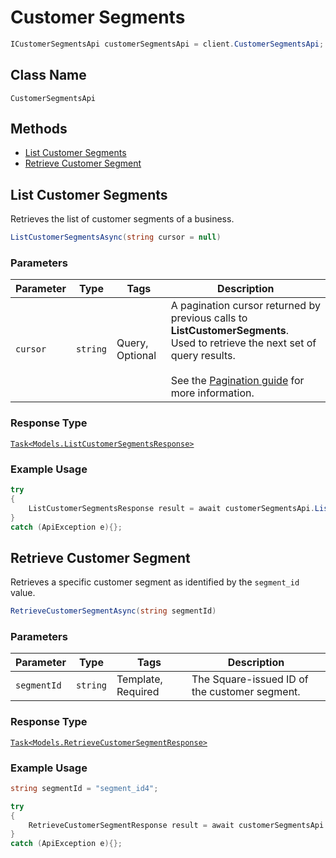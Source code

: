 # Customer Segments

```csharp
ICustomerSegmentsApi customerSegmentsApi = client.CustomerSegmentsApi;
```

## Class Name

`CustomerSegmentsApi`

## Methods

* [List Customer Segments](/doc/customer-segments.md#list-customer-segments)
* [Retrieve Customer Segment](/doc/customer-segments.md#retrieve-customer-segment)

## List Customer Segments

Retrieves the list of customer segments of a business.

```csharp
ListCustomerSegmentsAsync(string cursor = null)
```

### Parameters

| Parameter | Type | Tags | Description |
|  --- | --- | --- | --- |
| `cursor` | `string` | Query, Optional | A pagination cursor returned by previous calls to __ListCustomerSegments__.<br>Used to retrieve the next set of query results.<br><br>See the [Pagination guide](https://developer.squareup.com/docs/docs/working-with-apis/pagination) for more information. |

### Response Type

[`Task<Models.ListCustomerSegmentsResponse>`](/doc/models/list-customer-segments-response.md)

### Example Usage

```csharp
try
{
    ListCustomerSegmentsResponse result = await customerSegmentsApi.ListCustomerSegmentsAsync(null);
}
catch (ApiException e){};
```

## Retrieve Customer Segment

Retrieves a specific customer segment as identified by the `segment_id` value.

```csharp
RetrieveCustomerSegmentAsync(string segmentId)
```

### Parameters

| Parameter | Type | Tags | Description |
|  --- | --- | --- | --- |
| `segmentId` | `string` | Template, Required | The Square-issued ID of the customer segment. |

### Response Type

[`Task<Models.RetrieveCustomerSegmentResponse>`](/doc/models/retrieve-customer-segment-response.md)

### Example Usage

```csharp
string segmentId = "segment_id4";

try
{
    RetrieveCustomerSegmentResponse result = await customerSegmentsApi.RetrieveCustomerSegmentAsync(segmentId);
}
catch (ApiException e){};
```

